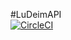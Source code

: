 #LuDeimAPI <br>[![CircleCI](https://circleci.com/gh/Topl/Bifrost/tree/master.svg?style=svg)](https://circleci.com/gh/Topl/LuDeimAPI/tree/master)

